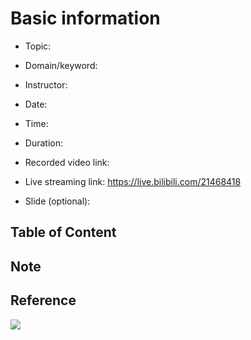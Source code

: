 # Basic information

- Topic:

- Domain/keyword:

- Instructor:

- Date:

- Time:

- Duration:

- Recorded video link:

- Live streaming link: https://live.bilibili.com/21468418

- Slide (optional):

## Table of Content

## Note

## Reference 

![](/images/001.png)

